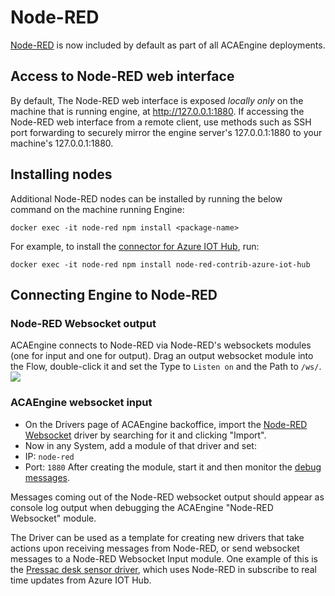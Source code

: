 # Node-RED

[Node-RED](https://nodered.org/) is now included by default as part of all ACAEngine deployments.

## Access to Node-RED web interface

By default, The Node-RED web interface is exposed _locally only_ on the machine that is running engine, at http://127.0.0.1:1880. If accessing the Node-RED web interface from a remote client, use methods such as SSH port forwarding to securely mirror the engine server's 127.0.0.1:1880 to your machine's 127.0.0.1:1880.

## Installing nodes

Additional Node-RED nodes can be installed by running the below command on the machine running Engine:

`docker exec -it node-red npm install <package-name>`

For example, to install the [connector for Azure IOT Hub](https://flows.nodered.org/node/node-red-contrib-azure-iot-hub), run:

`docker exec -it node-red npm install node-red-contrib-azure-iot-hub`

## Connecting Engine to Node-RED

### Node-RED Websocket output
ACAEngine connects to Node-RED via Node-RED's websockets modules (one for input and one for output). Drag an output websocket module into the Flow, double-click it and set the Type to `Listen on` and the Path to `/ws/`.
![](../.gitbook/assets/node-red_websocket_module.JPG)

### ACAEngine websocket input
* On the Drivers page of ACAEngine backoffice, import the [Node-RED Websocket](https://github.com/acaprojects/ruby-engine-drivers/blob/beta/modules/node_red/websocket.rb) driver by searching for it and clicking "Import".
* Now in any System, add a module of that driver and set:
 * IP: `node-red`
 * Port: `1880`
After creating the module, start it and then monitor the [debug messages](../../backoffice/debugging.md).

Messages coming out of the Node-RED websocket output should appear as console log output when debugging the ACAEngine "Node-RED Websocket" module.

The Driver can be used as a template for creating new drivers that take actions upon receiving messages from Node-RED, or send websocket messages to a Node-RED Websocket Input module. One example of this is the [Pressac desk sensor driver](https://github.com/acaprojects/ruby-engine-drivers/blob/beta/modules/pressac/sensors/ws_protocol.rb), which uses Node-RED in subscribe to real time updates from Azure IOT Hub.